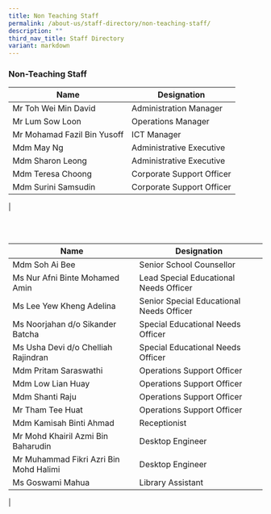 ```yaml
---
title: Non Teaching Staff
permalink: /about-us/staff-directory/non-teaching-staff/
description: ""
third_nav_title: Staff Directory
variant: markdown
---
```

### **Non-Teaching Staff**


| Name | Designation |
|---|---|
| Mr Toh Wei Min David | Administration Manager |
| Mr Lum Sow Loon | Operations Manager |
| Mr Mohamad Fazil Bin Yusoff | ICT Manager |
| Mdm May Ng | Administrative Executive |
| Mdm Sharon Leong | Administrative Executive |
| Mdm Teresa Choong | Corporate Support Officer |
| Mdm Surini Samsudin | Corporate Support Officer |
|

<br>
<br>


| Name | Designation |
|---|---|
| Mdm Soh Ai Bee  | Senior School Counsellor |
| Ms Nur Afni Binte Mohamed Amin  | Lead Special Educational Needs Officer |
| Ms Lee Yew Kheng Adelina  | Senior Special Educational Needs Officer |
|Ms Noorjahan d/o Sikander Batcha|Special Educational Needs Officer|
|Ms Usha Devi d/o Chelliah Rajindran| Special Educational Needs Officer|
| Mdm Pritam Saraswathi | Operations Support Officer |
| Mdm Low Lian Huay | Operations Support Officer |
| Mdm Shanti Raju | Operations Support Officer |
| Mr Tham Tee Huat | Operations Support Officer |
| Mdm Kamisah Binti Ahmad | Receptionist |
| Mr Mohd Khairil Azmi Bin Baharudin | Desktop Engineer |
| Mr Muhammad Fikri Azri Bin Mohd Halimi | Desktop Engineer |
| Ms Goswami Mahua  | Library Assistant |
|